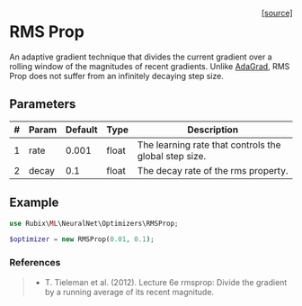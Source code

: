 <span style="float:right;"><a href="https://github.com/RubixML/ML/blob/master/src/NeuralNet/Optimizers/RMSProp.php">[source]</a></span>

# RMS Prop
An adaptive gradient technique that divides the current gradient over a rolling window of the magnitudes of recent gradients. Unlike [AdaGrad](adagrad.md), RMS Prop does not suffer from an infinitely decaying step size.

## Parameters
| # | Param | Default | Type | Description |
|---|---|---|---|---|
| 1 | rate | 0.001 | float | The learning rate that controls the global step size. |
| 2 | decay | 0.1 | float | The decay rate of the rms property. |

## Example
```php
use Rubix\ML\NeuralNet\Optimizers\RMSProp;

$optimizer = new RMSProp(0.01, 0.1);
```

### References
>- T. Tieleman et al. (2012). Lecture 6e rmsprop: Divide the gradient by a running average of its recent magnitude.